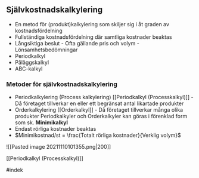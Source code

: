 ## Självkostnadskalkylering
- En metod för (produkt)kalkylering som skiljer sig i åt graden av kostnadsfördelning
- Fullständiga kostnadsfördelning där samtliga kostnader beaktas
- Långsiktiga beslut
		- Ofta gällande pris och volym
		- Lönsamhetsbedömningar
- Periodkalkyl
- Påläggskalkyl
- ABC-kalkyl

### Metoder för självkostnadskalkylering
- Periodkalkylering (Process kalkylering) [[Periodkalkyl (Processkalkyl)]]
		- Då företaget tillverkar en eller ett begränsat antal likartade produkter
- Orderkalkylering [[Orderkalkyl]]
		- Då företaget tillverkar många olika produkter
Periodkalkyler och Orderkalkyler kan göras i förenklad form som sk.
**Minimikalkyl**
- Endast rörliga kostnader beaktas
- $Minimikostnad/st = \frac{Totalt rörliga kostnader}{Verklig volym}$

![[Pasted image 20211110101355.png|200]]

[[Periodkalkyl (Processkalkyl)]]

#indek 